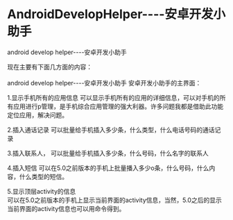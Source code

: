 # AndroidDevelopHelper----安卓开发小助手
android develop helper----安卓开发小助手

现在主要有下面几方面的内容：</br>
</br>
android develop helper----安卓开发小助手
安卓开发小助手的主界面：


1.显示手机所有的应用信息
可以显示手机所有的应用的详细信息，可以对手机的所有应用进行p管理，是手机综合应用管理的强大利器。许多问题我都是借助此功能定位应用，解决问题。







2.插入通话记录
可以批量给手机插入多少条，什么类型，什么电话号码的通话记录


3.插入联系人，
可以批量给手机插入多少条，什么号码，什么名字的联系人


4.插入短信
可以在5.0之前版本的手机上批量播入多少o条，什么号码，什么内容，什么类型的短信。



5.显示顶层activity的信息</br>
可以在5.0之前版本的手机上显示当前界面的activity信息，当然，5.0之后的显示当前界面的activity信息也可以用命令得到。



</br>

